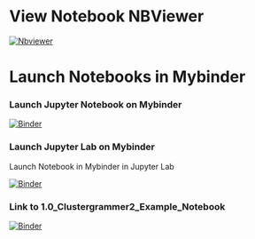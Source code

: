 # View Notebook NBViewer

[![Nbviewer](https://github.com/jupyter/design/blob/master/logos/Badges/nbviewer_badge.svg)](http://nbviewer.jupyter.org/github/ismms-himc/clustergrammer2_examples/blob/master/notebooks/1.0_Clustergrammer2_Example_Notebook.ipynb)

# Launch Notebooks in Mybinder

### Launch Jupyter Notebook on Mybinder
[![Binder](https://mybinder.org/badge_logo.svg)](https://mybinder.org/v2/gh/ismms-himc/clustergrammer2_examples/master)

### Launch Jupyter Lab on Mybinder
Launch Notebook in Mybinder in Jupyter Lab

[![Binder](https://mybinder.org/badge_logo.svg)](https://mybinder.org/v2/gh/ismms-himc/clustergrammer2_examples/master?urlpath=lab)

### Link to 1.0_Clustergrammer2_Example_Notebook
[![Binder](https://mybinder.org/badge_logo.svg)](https://mybinder.org/v2/gh/ismms-himc/clustergrammer2_examples/master?filepath=notebooks%2F1.0_Clustergrammer2_Example_Notebook.ipynb)

